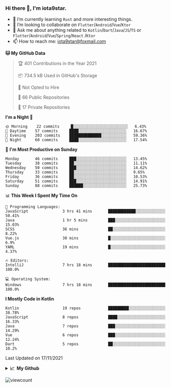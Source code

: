 ### Hi there 👋, I'm iota9star.

- 🌱 I’m currently learning `Rust` and more interesting things.
- 👯 I’m looking to collaborate on `Flutter`/`Android`/`Vue`/`Ktor`
- 💬 Ask me about anything related to `Kotlin`/`Dart`/`Java`/`JS`/`TS` or `Flutter`/`Android`/`Vue`/`Spring`/`React`
  /`Ktor`
- 📫 How to reach me: [iota9star@foxmail.com](iota9star@foxmail.com)



<!--START_SECTION:waka-->
**🐱 My GitHub Data** 

> 🏆 401 Contributions in the Year 2021
 > 
> 📦 734.5 kB Used in GitHub's Storage 
 > 
> 🚫 Not Opted to Hire
 > 
> 📜 66 Public Repositories 
 > 
> 🔑 17 Private Repositories  
 > 
**I'm a Night 🦉** 

```text
🌞 Morning    22 commits     █░░░░░░░░░░░░░░░░░░░░░░░░   6.43% 
🌆 Daytime    57 commits     ████░░░░░░░░░░░░░░░░░░░░░   16.67% 
🌃 Evening    203 commits    ██████████████░░░░░░░░░░░   59.36% 
🌙 Night      60 commits     ████░░░░░░░░░░░░░░░░░░░░░   17.54%

```
📅 **I'm Most Productive on Sunday** 

```text
Monday       46 commits     ███░░░░░░░░░░░░░░░░░░░░░░   13.45% 
Tuesday      38 commits     ██░░░░░░░░░░░░░░░░░░░░░░░   11.11% 
Wednesday    50 commits     ███░░░░░░░░░░░░░░░░░░░░░░   14.62% 
Thursday     33 commits     ██░░░░░░░░░░░░░░░░░░░░░░░   9.65% 
Friday       36 commits     ██░░░░░░░░░░░░░░░░░░░░░░░   10.53% 
Saturday     51 commits     ███░░░░░░░░░░░░░░░░░░░░░░   14.91% 
Sunday       88 commits     ██████░░░░░░░░░░░░░░░░░░░   25.73%

```


📊 **This Week I Spent My Time On** 

```text
💬 Programming Languages: 
JavaScript               3 hrs 41 mins       ████████████░░░░░░░░░░░░░   50.41% 
Java                     1 hr 5 mins         ███░░░░░░░░░░░░░░░░░░░░░░   15.03% 
SCSS                     36 mins             ██░░░░░░░░░░░░░░░░░░░░░░░   8.22% 
Vue.js                   30 mins             █░░░░░░░░░░░░░░░░░░░░░░░░   6.9% 
YAML                     19 mins             █░░░░░░░░░░░░░░░░░░░░░░░░   4.37%

🔥 Editors: 
IntelliJ                 7 hrs 18 mins       █████████████████████████   100.0%

💻 Operating System: 
Windows                  7 hrs 18 mins       █████████████████████████   100.0%

```

**I Mostly Code in Kotlin** 

```text
Kotlin                   19 repos            █████████░░░░░░░░░░░░░░░░   38.78% 
JavaScript               8 repos             ████░░░░░░░░░░░░░░░░░░░░░   16.33% 
Java                     7 repos             ███░░░░░░░░░░░░░░░░░░░░░░   14.29% 
Vue                      6 repos             ███░░░░░░░░░░░░░░░░░░░░░░   12.24% 
Dart                     5 repos             ██░░░░░░░░░░░░░░░░░░░░░░░   10.2%

```



 Last Updated on 17/11/2021
<!--END_SECTION:waka-->

<details>
  <summary><b>📈&nbsp;&nbsp;My Github</b></summary>
  <br>
  <img src='https://github-profile-trophy.vercel.app/?username=iota9star'>
  <img src='https://bad-apple-github-readme.vercel.app/api?show_bg=1&username=iota9star&hide_title=true'>
  <img src='http://cr-skills-chart-widget.azurewebsites.net/api/api?username=iota9star'>
</details>


![viewcount](https://count.getloli.com/get/@iota9star?theme=rule34)
